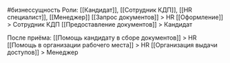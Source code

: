 #бизнессущность 
Роли: [[Кандидат]], [[Сотрудник КДП]], [[HR специалист]], [[Менеджер]]
[[Запрос документов]] > HR
[[Оформление]] > Сотрудник КДП
[[Предоставление документов]] > Кандидат

После приёма:
[[Помощь кандидату в сборе документов]] > HR
[[Помощь в организации рабочего места]] > HR
[[Организация выдачи доступов]] > Менеджер
